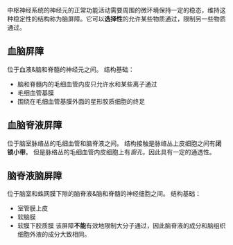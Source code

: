中枢神经系统的神经元的正常功能活动需要周围的微环境保持一定的稳态，维持这种稳定性的结构称为脑屏障。它可以**选择性**的允许某些物质通过，限制另一些物质通过。
## 血脑屏障
位于血液&脑和脊髓的神经元之间。
结构基础：
- 脑和脊髓内的毛细血管内皮只允许水和某些离子通过
- 毛细血管基膜
- 围绕在毛细血管基膜外面的星形胶质细胞的终足
## 血脑脊液屏障
位于脑室脉络丛的毛细血管和脑脊液之间。
结构接触是脉络丛上皮细胞之间有**闭锁小带**。
但是脉络丛的毛细血管内皮细胞上有*窗孔*，因此具有一定的通透性。
## 脑脊液脑屏障
位于脑室和蛛网膜下隙的脑脊液&脑和脊髓的神经细胞之间。
结构基础：
- 室管膜上皮
- 软脑膜
- 软膜下胶质膜
该屏障**不能**有效地限制大分子通过，因此脑脊液的成分和脑组织细胞外液的成分大致相同。
